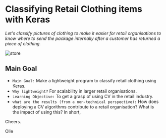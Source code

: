 # Classifying Retail Clothing items with Keras

*Let's classify pictures of clothing to make it easier for retail organisations to know where to send the package internally after a customer has returned a piece of clothing.*

![store](https://www3.pictures.lonny.com/lo/UVTtXqdmd3Sl.jpg)

## Main Goal
- ```Main Goal:``` Make a lightweight program to classify retail clothing using Keras.
- ```Why lightweight?``` For scalability in larger retail organisations. 
- ```Learning Objective:``` To get a grasp of using CV in the retail industry. 
- ```what are the results (from a non-technical perspective):``` How does deploying a CV algorithms contribute to a retail organisation? What is the impact of using this? In short, 

Cheers.

Olle

